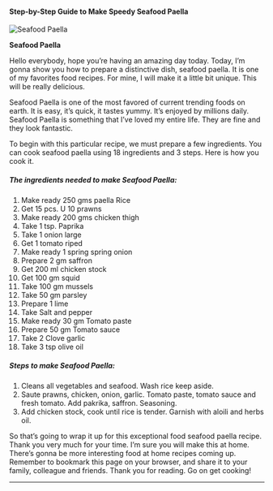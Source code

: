             

#### Step-by-Step Guide to Make Speedy Seafood Paella

![Seafood Paella](https://img-global.cpcdn.com/recipes/2c63bd8055900505/751x532cq70/seafood-paella-recipe-main-photo.jpg)

**Seafood Paella**

Hello everybody, hope you’re having an amazing day today. Today, I’m gonna show you how to prepare a distinctive dish, seafood paella. It is one of my favorites food recipes. For mine, I will make it a little bit unique. This will be really delicious.

Seafood Paella is one of the most favored of current trending foods on earth. It is easy, it’s quick, it tastes yummy. It’s enjoyed by millions daily. Seafood Paella is something that I’ve loved my entire life. They are fine and they look fantastic.

To begin with this particular recipe, we must prepare a few ingredients. You can cook seafood paella using 18 ingredients and 3 steps. Here is how you cook it.

##### The ingredients needed to make Seafood Paella:

1.  Make ready 250 gms paella Rice
2.  Get 15 pcs. U 10 prawns
3.  Make ready 200 gms chicken thigh
4.  Take 1 tsp. Paprika
5.  Take 1 onion large
6.  Get 1 tomato riped
7.  Make ready 1 spring spring onion
8.  Prepare 2 gm saffron
9.  Get 200 ml chicken stock
10.  Get 100 gm squid
11.  Take 100 gm mussels
12.  Take 50 gm parsley
13.  Prepare 1 lime
14.  Take Salt and pepper
15.  Make ready 30 gm Tomato paste
16.  Prepare 50 gm Tomato sauce
17.  Take 2 Clove garlic
18.  Take 3 tsp olive oil

##### Steps to make Seafood Paella:

1.  Cleans all vegetables and seafood. Wash rice keep aside.
2.  Saute prawns, chicken, onion, garlic. Tomato paste, tomato sauce and fresh tomato. Add pakrika, saffron. Seasoning.
3.  Add chicken stock, cook until rice is tender. Garnish with aloili and herbs oil.

So that’s going to wrap it up for this exceptional food seafood paella recipe. Thank you very much for your time. I’m sure you will make this at home. There’s gonna be more interesting food at home recipes coming up. Remember to bookmark this page on your browser, and share it to your family, colleague and friends. Thank you for reading. Go on get cooking!

* * *